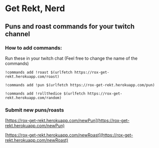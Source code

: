 # Get Rekt, Nerd
## Puns and roast commands for your twitch channel

### How to add commands:
Run these in your twitch chat (Feel free to change the name of the commands)

`!commands add !roast $(urlfetch https://rox-get-rekt.herokuapp.com/roast)`	

`!commands add !pun $(urlfetch https://rox-get-rekt.herokuapp.com/pun)`

`!commands add !rollthedice $(urlfetch https://rox-get-rekt.herokuapp.com/random)`

### Submit new puns/roasts

[https://rox-get-rekt.herokuapp.com/newPun](https://rox-get-rekt.herokuapp.com/newPun)

[https://rox-get-rekt.herokuapp.com/newRoast](https://rox-get-rekt.herokuapp.com/newRoast)

